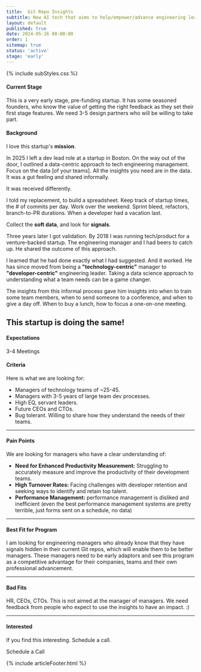 ```yaml
---
title:  Git Repo Insights
subtitle: New AI tech that aims to help/empower/advance engineering leaders see deeper into their teams, via data locked in their commits.
layout: default
published: true
date: 2024-05-26 00:00:00
order: 1
sitemap: true
status: 'active'
stage: 'early'
---
```


{% include subStyles.css %}

#### Current Stage
This is a very early stage, pre-funding startup. It has some seasoned founders, who know the value
of getting the right feedback as they set their first stage features. We need 3-5 design partners
who will be willing to take part.

#### Background
I love this startup's <b>mission</b>.

In 2025 I left a dev lead role at a startup in Boston. On the way out of the door, I outlined a
data-centric approach to tech engineering management. Focus on the data [of your teams]. All the
insights you need are in the data. It was a gut feeling and shared informally.

It was received differently.

I told my replacement, to build a spreadsheet. Keep track of startup times, the # of commits per day. Work
over the weekend. Sprint bleed, refactors, branch-to-PR durations. When a developer had a vacation last.

Collect the <b>soft data</b>, and look for <b>signals</b>.

Three years later I got validation. By 2018 I was running tech/product for a venture-backed
startup. The engineering manager and I had beers to catch up. He shared the outcome of this
approach.

I learned that he had done exactly what I had suggested. And it worked. He has since moved
from being a <b>"technology-centric"</b> manager to <b>"developer-centric"</b> engineering leader. Taking a data science
approach to understanding what a team needs can be a game changer.

The insights from this informal process gave him insights into when to train some team
members, when to send someone to a conference, and when to give a day off. When to buy a lunch, how 
to focus a one-on-one meeting.

This startup is doing the same!
---
#### Expectations
3-4 Meetings

#### Criteria
Here is what we are looking for:
- Managers of technology teams of ~25-45.
- Managers with 3-5 years of large team dev processes.
- High EQ, servant leaders.
- Future CEOs and CTOs.
- Bug tolerant. Willing to share how they understand the needs of their teams.

--- 
#### Pain Points
We are looking for managers who have a clear understanding of:
- <b>Need for Enhanced Productivity Measurement:</b> Struggling to accurately measure and improve the productivity of their development teams.
- <b>High Turnover Rates:</b> Facing challenges with developer retention and seeking ways to identify and retain top talent.
- <b>Performance Management:</b> performance management is disliked and inefficient (even the best performance management systems are pretty terrible, just forms sent on a schedule, no data)

---
#### Best Fit for Program
I am looking for engineering managers who already know that they have signals hidden in
their current Git repos, which will enable them to be better managers. These managers need to
be early adaptors and see this program as a competitive advantage for their companies, teams and their
own professional advancement.

---
#### Bad Fits
HR, CEOs, CTOs. This is not aimed at the manager of managers. We need feedback from people
who expect to use the insights to have an impact. :)

---
#### Interested
If you find this interesting. Schedule a call.

<a class="btn btn-lg btn-success" target="calendly" onclick="Calendly.initPopupWidget({url: 'https://calendly.com/stephan-smith/design-programs'});return false;">
Schedule a Call
</a>


{% include articleFooter.html %}
